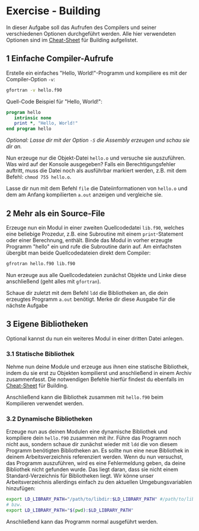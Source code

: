 # Exercise - Building

In dieser Aufgabe soll das Aufrufen des Compilers und seiner verschiedenen Optionen durchgeführt werden.
Alle hier verwendeten Optionen sind im [Cheat-Sheet](../Cheat-Sheets/building.md) für Building aufgelistet.

## 1 Einfache Compiler-Aufrufe

Erstelle ein einfaches "Hello, World!"-Programm und kompiliere es mit der Compiler-Option `-v`:

```sh
gfortran -v hello.f90
```

Quell-Code Beispiel für "Hello, World!":

```f90
program hello
   intrinsic none
   print *, "Hello, World!"
end program hello
```

_Optional: Lasse dir mit der Option `-S` die Assembly erzeugen und schau sie dir an._

Nun erzeuge nur die Objekt-Datei `hello.o` und versuche sie auszuführen.
Was wird auf der Konsole ausgegeben? Falls ein Berechtigungsfehler auftritt, muss die Datei noch als ausführbar markiert werden, z.B. mit dem Befehl: `chmod 755 hello.o`.

Lasse dir nun mit dem Befehl `file` die Dateiinformationen von `hello.o` und dem am Anfang kompilierten `a.out` anzeigen und vergleiche sie.

## 2 Mehr als ein Source-File

Erzeuge nun ein Modul in einer zweiten Quellcodedatei `lib.f90`, welches eine beliebige Prozedur, z.B. eine Subroutine mit einem `print`-Statement oder einer Berechnung, enthält.
Binde das Modul in vorher erzeugte Programm "hello" ein und rufe die Subroutine darin auf.
Am einfachsten übergibt man beide Quellcodedateien direkt dem Compiler:

```sh
gfrotran hello.f90 lib.f90
```

Nun erzeuge aus alle Quellcodedateien zunächst Objekte und Linke diese anschließend (geht alles mit `gfortran`).

Schaue dir zuletzt mit dem Befehl `ldd` die Bibliotheken an, die dein erzeugtes Programm `a.out` benötigt.
Merke dir diese Ausgabe für die nächste Aufgabe

## 3 Eigene Bibliotheken

Optional kannst du nun ein weiteres Modul in einer dritten Datei anlegen.

### 3.1 Statische Bibliothek

Nehme nun deine Module und erzeuge aus ihnen eine statische Bibliothek, indem du sie erst zu Objekten kompilierst und anschließend in einem Archiv zusammenfasst.
Die notwendigen Befehle hierfür findest du ebenfalls im [Cheat-Sheet](../Cheat-Sheets/building.md) für Building.

Anschließend kann die Bibliothek zusammen mit `hello.f90` beim Kompilieren verwendet werden.

### 3.2 Dynamische Bibliotheken

Erzeuge nun aus deinen Modulen eine dynamische Bibliothek und kompiliere dein `hello.f90` zusammen mit ihr.
Führe das Programm noch nicht aus, sondern schaue dir zunächst wieder mit `ldd` die von diesem Programm benötigten Bibliotheken an.
Es sollte nun eine neue Bibliothek in deinem Arbeitsverzeichnis referenziert werden.
Wenn du nun versuchst, das Programm auszuführen, wird es eine Fehlermeldung geben, da deine Bibliothek nicht gefunden wurde.
Das liegt daran, dass sie nicht einem Standard-Verzeichnis für Bibliotheken liegt.
Wir könne unser Arbeitsverzeichnis allerdings einfach zu den aktuellen Umgebungsvariablen hinzufügen:

```sh
export LD_LIBRARY_PATH="/path/to/libdir:$LD_LIBRARY_PATH" #/path/to/libdir muss an dein Verzeichnis angepasst werden
# bzw.
export LD_LIBRARY_PATH="$(pwd):$LD_LIBRARY_PATH"
```

Anschließend kann das Programm normal ausgeführt werden.
